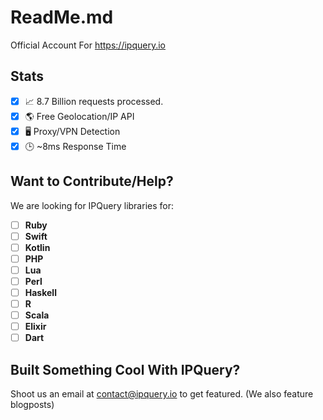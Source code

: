 # ReadMe.md
Official Account For https://ipquery.io

## Stats
- [X] 📈 8.7 Billion requests processed.
- [X] 🌎 Free Geolocation/IP API
- [X] 🖥️ Proxy/VPN Detection
- [X] 🕒 ~8ms Response Time

## Want to Contribute/Help?
We are looking for IPQuery libraries for:
- [ ] **Ruby**
- [ ] **Swift**
- [ ] **Kotlin**
- [ ] **PHP**
- [ ] **Lua**
- [ ] **Perl**
- [ ] **Haskell**
- [ ] **R**
- [ ] **Scala**
- [ ] **Elixir**
- [ ] **Dart**

## Built Something Cool With IPQuery?
Shoot us an email at contact@ipquery.io to get featured.
(We also feature blogposts)
